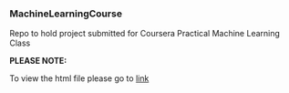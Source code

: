 ### MachineLearningCourse
Repo to hold project submitted for Coursera Practical Machine Learning Class

**PLEASE NOTE:**

To view the html file please go to [link](http://venki2404.github.io/MachineLearningCourse)
